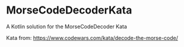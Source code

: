 # MorseCodeDecoderKata
A Kotlin solution for the MorseCodeDecoder Kata

Kata from:
https://www.codewars.com/kata/decode-the-morse-code/
